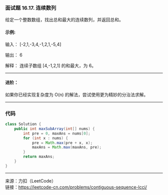 ### 面试题 16.17. 连续数列    
给定一个整数数组，找出总和最大的连续数列，并返回总和。


#### 示例:    
输入： [-2,1,-3,4,-1,2,1,-5,4]            

输出： 6                           

解释： 连续子数组 [4,-1,2,1] 的和最大，为 6。   

****

#### 进阶：   
如果你已经实现复杂度为 O(n) 的解法，尝试使用更为精妙的分治法求解。



*****

### 代码

```java
class Solution {
    public int maxSubArray(int[] nums) {
        int pre = 0, maxAns = nums[0];
        for (int x : nums) {
            pre = Math.max(pre + x, x);
            maxAns = Math.max(maxAns, pre);
        }
        return maxAns;
    }
}

```

****

来源：力扣（LeetCode）    
链接：https://leetcode-cn.com/problems/contiguous-sequence-lcci/



































































